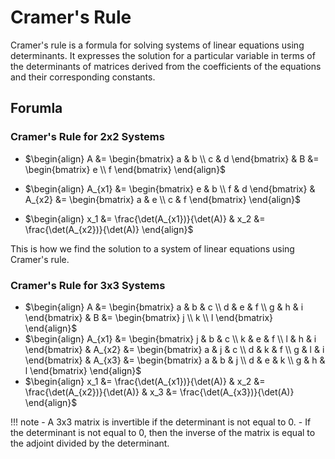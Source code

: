 # Cramer's Rule
Cramer's rule is a formula for solving systems of linear equations using determinants. It expresses the solution for a particular variable in terms of the determinants of matrices derived from the coefficients of the equations and their corresponding constants.

## Forumla
### Cramer's Rule for 2x2 Systems
- $\begin{align} 
  A &= \begin{bmatrix} a & b \\ c & d \end{bmatrix}  & B &= \begin{bmatrix} e  \\ f  \end{bmatrix}
\end{align}$
- $\begin{align} 
  A_{x1} &= \begin{bmatrix} e & b \\ f & d \end{bmatrix} & A_{x2} &= \begin{bmatrix} a & e \\ c & f \end{bmatrix}
\end{align}$

- $\begin{align} 
    x_1 &= \frac{\det(A_{x1})}{\det(A)} & x_2 &= \frac{\det(A_{x2})}{\det(A)}
  \end{align}$

This is how we find the solution to a system of linear equations using Cramer's rule.

### Cramer's Rule for 3x3 Systems
- $\begin{align}
  A &= \begin{bmatrix} a & b & c \\ d & e & f \\ g & h & i \end{bmatrix} & B &= \begin{bmatrix} j  \\ k  \\ l \end{bmatrix}
\end{align}$
- $\begin{align}
  A_{x1} &= \begin{bmatrix} j & b & c \\ k & e & f \\ l & h & i \end{bmatrix} & A_{x2} &= \begin{bmatrix} a & j & c \\ d & k & f \\ g & l & i \end{bmatrix} & A_{x3} &= \begin{bmatrix} a & b & j \\ d & e & k \\ g & h & l \end{bmatrix}
  \end{align}$
- $\begin{align}
    x_1 &= \frac{\det(A_{x1})}{\det(A)} & x_2 &= \frac{\det(A_{x2})}{\det(A)} & x_3 &= \frac{\det(A_{x3})}{\det(A)}
  \end{align}$

!!! note
    - A 3x3 matrix is invertible if the determinant is not equal to 0.
    - If the determinant is not equal to 0, then the inverse of the matrix is equal to the adjoint divided by the determinant.
